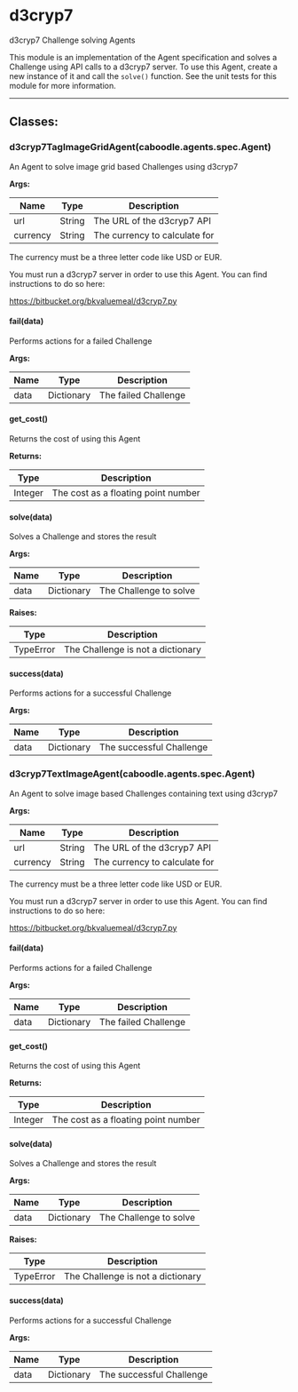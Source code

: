 d3cryp7
=======

d3cryp7 Challenge solving Agents

This module is an implementation of the Agent specification and solves a
Challenge using API calls to a d3cryp7 server. To use this Agent, create a new
instance of it and call the `solve()` function. See the unit tests for this
module for more information.

- - - - - - - - - - - - - - - - - - - - - - - - - - - - - - - - - - - - - - - -

**Classes:**
------------

### d3cryp7TagImageGridAgent(caboodle.agents.spec.Agent)

An Agent to solve image grid based Challenges using d3cryp7

**Args:**

|   Name   |  Type  |          Description          |
|----------|--------|-------------------------------|
| url      | String | The URL of the d3cryp7 API    |
| currency | String | The currency to calculate for |

The currency must be a three letter code like USD or EUR.

You must run a d3cryp7 server in order to use this Agent. You can find
instructions to do so here:

https://bitbucket.org/bkvaluemeal/d3cryp7.py

#### fail(data)

Performs actions for a failed Challenge

**Args:**

| Name |    Type    |     Description      |
|------|------------|----------------------|
| data | Dictionary | The failed Challenge |

#### get_cost()

Returns the cost of using this Agent

**Returns:**

|  Type   |             Description             |
|---------|-------------------------------------|
| Integer | The cost as a floating point number |

#### solve(data)

Solves a Challenge and stores the result

**Args:**

| Name |    Type    |      Description       |
|------|------------|------------------------|
| data | Dictionary | The Challenge to solve |

**Raises:**

|   Type    |            Description            |
|-----------|-----------------------------------|
| TypeError | The Challenge is not a dictionary |

#### success(data)

Performs actions for a successful Challenge

**Args:**

| Name |    Type    |       Description        |
|------|------------|--------------------------|
| data | Dictionary | The successful Challenge |


### d3cryp7TextImageAgent(caboodle.agents.spec.Agent)

An Agent to solve image based Challenges containing text using d3cryp7

**Args:**

|   Name   |  Type  |          Description          |
|----------|--------|-------------------------------|
| url      | String | The URL of the d3cryp7 API    |
| currency | String | The currency to calculate for |

The currency must be a three letter code like USD or EUR.

You must run a d3cryp7 server in order to use this Agent. You can find
instructions to do so here:

https://bitbucket.org/bkvaluemeal/d3cryp7.py

#### fail(data)

Performs actions for a failed Challenge

**Args:**

| Name |    Type    |     Description      |
|------|------------|----------------------|
| data | Dictionary | The failed Challenge |

#### get_cost()

Returns the cost of using this Agent

**Returns:**

|  Type   |             Description             |
|---------|-------------------------------------|
| Integer | The cost as a floating point number |

#### solve(data)

Solves a Challenge and stores the result

**Args:**

| Name |    Type    |      Description       |
|------|------------|------------------------|
| data | Dictionary | The Challenge to solve |

**Raises:**

|   Type    |            Description            |
|-----------|-----------------------------------|
| TypeError | The Challenge is not a dictionary |

#### success(data)

Performs actions for a successful Challenge

**Args:**

| Name |    Type    |       Description        |
|------|------------|--------------------------|
| data | Dictionary | The successful Challenge |
